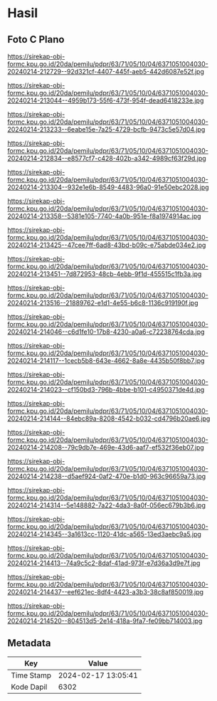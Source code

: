 # Hasil

## Foto C Plano

https://sirekap-obj-formc.kpu.go.id/20da/pemilu/pdpr/63/71/05/10/04/6371051004030-20240214-212729--92d321cf-4407-445f-aeb5-442d6087e52f.jpg

https://sirekap-obj-formc.kpu.go.id/20da/pemilu/pdpr/63/71/05/10/04/6371051004030-20240214-213044--4959b173-55f6-473f-954f-dead6418233e.jpg

https://sirekap-obj-formc.kpu.go.id/20da/pemilu/pdpr/63/71/05/10/04/6371051004030-20240214-213233--6eabe15e-7a25-4729-bcfb-9473c5e57d04.jpg

https://sirekap-obj-formc.kpu.go.id/20da/pemilu/pdpr/63/71/05/10/04/6371051004030-20240214-212834--e8577cf7-c428-402b-a342-4989cf63f29d.jpg

https://sirekap-obj-formc.kpu.go.id/20da/pemilu/pdpr/63/71/05/10/04/6371051004030-20240214-213304--932e1e6b-8549-4483-96a0-91e50ebc2028.jpg

https://sirekap-obj-formc.kpu.go.id/20da/pemilu/pdpr/63/71/05/10/04/6371051004030-20240214-213358--5381e105-7740-4a0b-951e-f8a1974914ac.jpg

https://sirekap-obj-formc.kpu.go.id/20da/pemilu/pdpr/63/71/05/10/04/6371051004030-20240214-213425--47cee7ff-6ad8-43bd-b09c-e75abde034e2.jpg

https://sirekap-obj-formc.kpu.go.id/20da/pemilu/pdpr/63/71/05/10/04/6371051004030-20240214-213451--7d872953-48cb-4ebb-9f1d-455515c1fb3a.jpg

https://sirekap-obj-formc.kpu.go.id/20da/pemilu/pdpr/63/71/05/10/04/6371051004030-20240214-213516--21889762-e1d1-4e55-b6c8-1136c919190f.jpg

https://sirekap-obj-formc.kpu.go.id/20da/pemilu/pdpr/63/71/05/10/04/6371051004030-20240214-214046--c6d1fe10-17b8-4230-a0a6-c72238764cda.jpg

https://sirekap-obj-formc.kpu.go.id/20da/pemilu/pdpr/63/71/05/10/04/6371051004030-20240214-214117--1cecb5b8-643e-4662-8a8e-4435b50f8bb7.jpg

https://sirekap-obj-formc.kpu.go.id/20da/pemilu/pdpr/63/71/05/10/04/6371051004030-20240214-214023--cf150bd3-796b-4bbe-b101-c4950371de4d.jpg

https://sirekap-obj-formc.kpu.go.id/20da/pemilu/pdpr/63/71/05/10/04/6371051004030-20240214-214144--84ebc89a-8208-4542-b032-cd4796b20ae6.jpg

https://sirekap-obj-formc.kpu.go.id/20da/pemilu/pdpr/63/71/05/10/04/6371051004030-20240214-214208--79c9db7e-469e-43d6-aaf7-ef532f36eb07.jpg

https://sirekap-obj-formc.kpu.go.id/20da/pemilu/pdpr/63/71/05/10/04/6371051004030-20240214-214238--d5aef924-0af2-470e-b1d0-963c96659a73.jpg

https://sirekap-obj-formc.kpu.go.id/20da/pemilu/pdpr/63/71/05/10/04/6371051004030-20240214-214314--5e148882-7a22-4da3-8a0f-056ec679b3b6.jpg

https://sirekap-obj-formc.kpu.go.id/20da/pemilu/pdpr/63/71/05/10/04/6371051004030-20240214-214345--3a1613cc-1120-41dc-a565-13ed3aebc9a5.jpg

https://sirekap-obj-formc.kpu.go.id/20da/pemilu/pdpr/63/71/05/10/04/6371051004030-20240214-214413--74a9c5c2-8daf-41ad-973f-e7d36a3d9e7f.jpg

https://sirekap-obj-formc.kpu.go.id/20da/pemilu/pdpr/63/71/05/10/04/6371051004030-20240214-214437--eef621ec-8df4-4423-a3b3-38c8af850019.jpg

https://sirekap-obj-formc.kpu.go.id/20da/pemilu/pdpr/63/71/05/10/04/6371051004030-20240214-214520--804513d5-2e14-418a-9fa7-fe09bb714003.jpg


## Metadata

| Key        | Value               |
| ---------- | ------------------- |
| Time Stamp | 2024-02-17 13:05:41 |
| Kode Dapil | 6302                |



